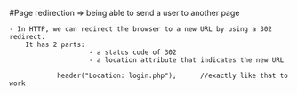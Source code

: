 #Page redirection	=> being able to send a user to another page

	- In HTTP, we can redirect the browser to a new URL by using a 302 redirect.
		It has 2 parts: 
						- a status code of 302
						- a location attribute that indicates the new URL

				header("Location: login.php");		//exactly like that to work



